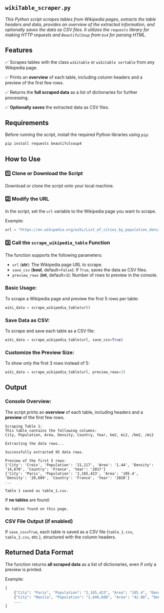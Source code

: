 ## `wikiTable_scraper.py`
*This Python script scrapes tables from Wikipedia pages, extracts the table headers and data, provides an overview of the extracted information, and optionally saves the data as CSV files. It utilizes the `requests` library for making HTTP requests and `BeautifulSoup` from `bs4` for parsing HTML.*

## Features

✅ Scrapes tables with the class `wikitable` or `wikitable sortable` from any Wikipedia page.

✅ Prints an **overview** of each table, including column headers and a preview of the first few rows.

✅ Returns the **full scraped data** as a list of dictionaries for further processing.

✅ **Optionally saves** the extracted data as CSV files.

## Requirements

Before running the script, install the required Python libraries using `pip`:

```bash
pip install requests beautifulsoup4
```

## How to Use

### 1️⃣ **Clone or Download the Script**

Download or clone the script onto your local machine.

### 2️⃣ **Modify the URL**

In the script, set the `url` variable to the Wikipedia page you want to scrape.

Example:

```python
url = "https://en.wikipedia.org/wiki/List_of_cities_by_population_density"
```

### 3️⃣ **Call the `scrape_wikipedia_table` Function**

The function supports the following parameters:

- `url` (**str**): The Wikipedia page URL to scrape.
- `save_csv` (**bool**, default=`False`): If `True`, saves the data as CSV files.
- `preview_rows` (**int**, default=`5`): Number of rows to preview in the console.

### **Basic Usage:**

To scrape a Wikipedia page and preview the first 5 rows per table:

```python
wiki_data = scrape_wikipedia_table(url)
```

### **Save Data as CSV:**

To scrape and save each table as a CSV file:

```python
wiki_data = scrape_wikipedia_table(url, save_csv=True)
```

### **Customize the Preview Size:**

To show only the first 3 rows instead of 5:

```python
wiki_data = scrape_wikipedia_table(url, preview_rows=3)
```

## Output

### **Console Overview:**

The script prints an **overview** of each table, including headers and a **preview** of the first few rows.

```
Scraping Table 1:
This table contains the following columns:
City, Population, Area, Density, Country, Year, km2, mi2, /km2, /mi2

Extracting the data rows...

Successfully extracted 95 data rows.

Preview of the first 5 rows:
{'City': 'Croix', 'Population': '21,117', 'Area': '1.44', 'Density': '14,670', 'Country': 'France', 'Year': '2017'}
{'City': 'Paris', 'Population': '2,165,423', 'Area': '105.4', 'Density': '20,609', 'Country': 'France', 'Year': '2020'}
...

Table 1 saved as table_1.csv.
```

If **no tables** are found:

```
No tables found on this page.
```

### **CSV File Output (if enabled)**

If `save_csv=True`, each table is saved as a CSV file (`table_1.csv`, `table_2.csv`, etc.), structured with the column headers.

## **Returned Data Format**

The function returns **all scraped data** as a list of dictionaries, even if only a preview is printed.

Example:

```python
[
    {"City": "Paris", "Population": "2,165,423", "Area": "105.4", "Density": "20,609", "Country": "France", "Year": "2020"},
    {"City": "Manila", "Population": "1,846,600", "Area": "42.88", "Density": "43,079", "Country": "Philippines", "Year": "2020"},
    ...
]
```
